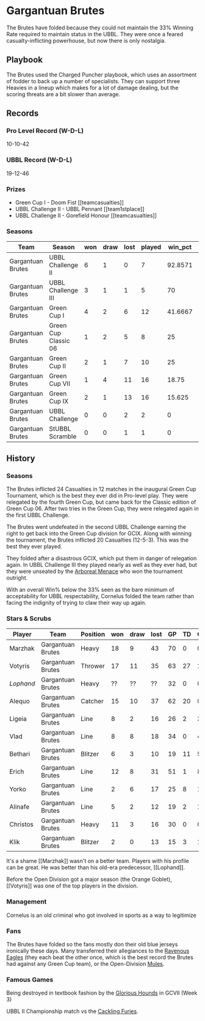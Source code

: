 # Gargantuan Brutes

The Brutes have folded because they could not maintain the 33% Winning Rate required to maintain status in the UBBL. They were once a feared casualty-inflicting powerhouse, but now there is only nostalgia.

## Playbook

The Brutes used the Charged Puncher playbook, which uses an assortment of fodder to back up a number of specialists. They can support three Heavies in a lineup which makes for a lot of damage dealing, but the scoring threats are a bit slower than average.

## Records

### Pro Level Record (W-D-L)

10-10-42

### UBBL Record (W-D-L)

19-12-46

### Prizes

* Green Cup I - Doom Fist [[teamcasualties]]
* UBBL Challenge II - UBBL Pennant [[team1stplace]]
* UBBL Challenge II - Gorefield Honour [[teamcasualties]]

### Seasons

| Team              | Season               | won  | draw | lost | played | win_pct | gf   | ga   | cas  | tcdiff | ff   |
|-------------------|----------------------|------|------|------|--------|---------|------|------|------|--------|------|
| Gargantuan Brutes | UBBL Challenge II    |    6 |    1 |    0 |      7 | 92.8571 |   22 |   14 |   20 |     13 |    3 |
| Gargantuan Brutes | UBBL Challenge III   |    3 |    1 |    1 |      5 |      70 |   14 |   10 |   12 |      3 |    3 |
| Gargantuan Brutes | Green Cup I          |    4 |    2 |    6 |     12 | 41.6667 |   20 |   29 |   24 |     13 |    1 |
| Gargantuan Brutes | Green Cup Classic 06 |    1 |    2 |    5 |      8 |      25 |   11 |   18 |   11 |     -4 |    2 |
| Gargantuan Brutes | Green Cup II         |    2 |    1 |    7 |     10 |      25 |   12 |   29 |   29 |     14 |    1 |
| Gargantuan Brutes | Green Cup VII        |    1 |    4 |   11 |     16 |   18.75 |   20 |   52 |   31 |     -6 |   -1 |
| Gargantuan Brutes | Green Cup IX         |    2 |    1 |   13 |     16 |  15.625 |   25 |   49 |   33 |     16 |   -5 |
| Gargantuan Brutes | UBBL Challenge       |    0 |    0 |    2 |      2 |       0 |    2 |    7 |    1 |     -4 |    0 |
| Gargantuan Brutes | StUBBL Scramble      |    0 |    0 |    1 |      1 |       0 |    2 |    5 |    5 |      4 |   -1 |

## History

### Seasons

The Brutes inflicted 24 Casualties in 12 matches in the inaugural Green Cup Tournament, which is the best they ever did in Pro-level play. They were relegated by the fourth Green Cup, but came back for the Classic edition of Green Cup 06. After two tries in the Green Cup, they were relegated again in the first UBBL Challenge.

The Brutes went undefeated in the second UBBL Challenge earning the right to get back into the Green Cup division for GCIX. Along with winning the tournament, the Brutes inflicted 20 Casualties (12-5-3). This was the best they ever played.

They folded after a disastrous GCIX, which put them in danger of relegation again. In UBBL Challenge III they played nearly as well as they ever had, but they were unseated by the [Arboreal Menace](arborealmenace) who won the tournament outright. 

With an overall Win% below the 33% seen as the bare minimum of acceptability for UBBL respectability, Cornelus folded the team rather than facing the indignity of trying to claw their way up again.

### Stars & Scrubs

| Player   | Team              | Position          | won  | draw | lost | GP   | TD   | Comp | Ints | BH   | SI   | Ki   | MVP  | SPP  |
|----------|-------------------|-------------------|------|------|------|------|------|------|------|------|------|------|------|------|
| Marzhak | Gargantuan Brutes | Heavy          |   18 |    9 |   43 |   70 |    0 |    0 |    1 |   35 |   18 |    2 |    6 |  142 |
| Votyris | Gargantuan Brutes | Thrower |   17 |   11 |   35 |   63 |   27 |   16 |    3 |    2 |    0 |    1 |    4 |  129 |
| *Lophand* | Gargantuan Brutes | Heavy          |   ?? |   ?? |   ?? |   32 |    0 |    0 |    0 |   28 |   18 |    5 |    4 |  122 |
| Alequo  | Gargantuan Brutes | Catcher   |   15 |   10 |   37 |   62 |   20 |    0 |    2 |    0 |    0 |    0 |    4 |   84 |
| Ligeia   | Gargantuan Brutes | Line          |    8 |    2 |   16 |   26 |    2 |   33 |    2 |    3 |    1 |    0 |    3 |   66 |
| Vlad    | Gargantuan Brutes | Line          |    8 |    8 |   18 |   34 |    0 |   41 |    0 |    0 |    0 |    0 |    3 |   56 |
| Bethari | Gargantuan Brutes | Blitzer   |    6 |    3 |   10 |   19 |   11 |    5 |    1 |    1 |    0 |    0 |    2 |   52 |
| Erich    | Gargantuan Brutes | Line          |   12 |    8 |   31 |   51 |    1 |    8 |    3 |    3 |    2 |    0 |    4 |   47 |
| Yorko   | Gargantuan Brutes | Line          |    2 |    6 |   17 |   25 |    8 |    1 |    1 |    1 |    0 |    0 |    2 |   39 |
| Alinafe  | Gargantuan Brutes | Line          |    5 |    2 |   12 |   19 |    2 |    1 |    4 |    1 |    1 |    0 |    3 |   34 |
| Christos | Gargantuan Brutes | Heavy        |   11 |    3 |   16 |   30 |    0 |    0 |    0 |    4 |    3 |    0 |    3 |   29 |
| Klik     | Gargantuan Brutes | Blitzer   |    2 |    0 |   13 |   15 |    3 |   14 |    0 |    0 |    0 |    0 |    1 |   28 |

It's a shame [[Marzhak]] wasn't on a better team. Players with his profile can be great. He was better than his old-era predecessor, [[Lophand]].

Before the Open Division got a major season (the Orange Goblet), [[Votyris]] was one of the top players in the division.

### Management

Cornelus is an old criminal who got involved in sports as a way to legitimize 

### Fans

The Brutes have folded so the fans mostly don their old blue jerseys ironically these days. Many transferred their allegiances to the [Ravenous Eagles](ravenouseagles) (they each beat the other once, which is the best record the Brutes had against any Green Cup team), or the Open-Division [Mules](mules).

### Famous Games

Being destroyed in textbook fashion by the [Glorious Hounds](glorioushounds) in GCVII (Week 3) 

UBBL II Championship match vs the [Cackling Furies](cacklingfuries).